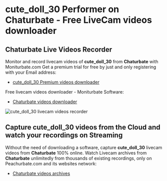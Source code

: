 # cute_doll_30 Performer on Chaturbate - Free LiveCam videos downloader

## Chaturbate Live Videos Recorder

Monitor and record livecam videos of **cute_doll_30** from **Chaturbate** with Moniturbate.com
Get a premium trial for free by just and only registering with your Email address:
* [cute_doll_30 Premium videos downloader](https://moniturbate.com/request-demo-licence-key.html)

Free livecam videos downloader - Moniturbate Software:
* [Chaturbate videos downloader](https://moniturbate.com/moniturbate-download-software.html)

![cute_doll_30 livecam videos recorder](https://peachurnet.com/templates/moniturbate-software.png)


## Capture cute_doll_30 videos from the Cloud and watch your recordings on Streaming

Without the need of downloading a software, capture **cute_doll_30** livecam videos from **Chaturbate** 100% online.
Watch Livecam archives from **Chaturbate** unlimitedly from thousands of existing recordings, only on Peachurbate.com and its websites network:
* [Chaturbate videos archives](https://peachurnet.com/)
